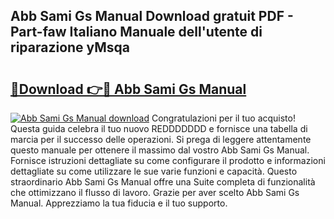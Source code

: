 ## Abb Sami Gs Manual Download gratuit PDF - Part-faw Italiano Manuale dell'utente di riparazione yMsqa

# <h2><a href="http://dfdall3.blite.top/?on=Abb+Sami+Gs+Manual">🔗Download 👉🔴 Abb Sami Gs Manual</a></h2>

[![Abb Sami Gs Manual download](https://i.imgur.com/lujVjoI.png)](http://dfdall3.blite.top/?on=Abb+Sami+Gs+Manual)
Congratulazioni per il tuo acquisto! Questa guida celebra il tuo nuovo REDDDDDDD e fornisce una tabella di marcia per il successo delle operazioni. Si prega di leggere attentamente questo manuale per ottenere il massimo dal vostro Abb Sami Gs Manual. Fornisce istruzioni dettagliate su come configurare il prodotto e informazioni dettagliate su come utilizzare le sue varie funzioni e capacità. Questo straordinario Abb Sami Gs Manual offre una Suite completa di funzionalità che ottimizzano il flusso di lavoro. Grazie per aver scelto Abb Sami Gs Manual. Apprezziamo la tua fiducia e il tuo supporto.
